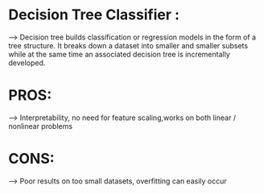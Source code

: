 # Decision Tree Classifier : 
--> Decision tree builds classification or regression models in the form of a tree structure. It breaks down a dataset into smaller and smaller subsets while at the same time an associated decision tree is incrementally developed.
# PROS: 
--> Interpretability, no need for feature scaling,works on both linear / nonlinear problems

# CONS:
--> Poor results on too small datasets,
overfitting can easily occur
